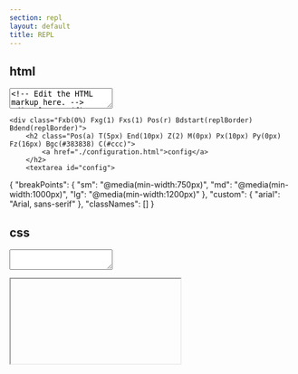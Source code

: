 ```yaml
---
section: repl
layout: default
title: REPL
---
```


<link rel="stylesheet" href="https://cdnjs.cloudflare.com/ajax/libs/codemirror/5.65.7/codemirror.min.css">
<link rel="stylesheet" href="{{'/assets/css/repl.css' | relative_url }}">

<div class="D(f) W(100%) H(45vh) Fz(14px)">
    <div class="Fxb(0%) Fxg(1) Fxs(1) Pos(r) Ovx(s)">
        <h2 class="Pos(a) T(5px) End(10px) Z(2) M(0px) Px(10px) Py(0px) Fz(16px) Bgc(#383838) C(#ccc)">html</h2>
        <textarea id="markup">
&lt;!-- Edit the HTML markup here. --&gt;
<div class="D(f) Jc(c) Ai(c) H(100%) Ff(arial)">
    <div class="W(30%) P(20px) Bg(#0280ae) C(#fff) Bdrs(15px)">
        <h1 class="Ta(c)">Welcome to the Atomizer REPL!</h1>
        <p class="My(10px) Lh(1.3)">Modify the markup by changing the code in the "html" box. As you add and remove <a href="./guides/atomizer-classes.html">Atomizer classes</a>, this preview will update live and the CSS will be auto generated in the "css" box above.</p>
        <p class="Lh(1.3)">You can further customize Atomizer by adding your own breakpoints or custom values. Take a look at the <a href="./configuration.html">Configuration guide</a> for more information.</p>
        <p class="Lh(1.3)">You can further customize Atomizer by adding your own breakpoints or custom values. Take a look at the <a href="./configuration.html">Configuration guide</a> for more information.</p>
        <p class="Lh(1.3)">You can further customize Atomizer by adding your own breakpoints or custom values. Take a look at the <a href="./configuration.html">Configuration guide</a> for more information.</p>
        <p class="Lh(1.3)">You can further customize Atomizer by adding your own breakpoints or custom values. Take a look at the <a href="./configuration.html">Configuration guide</a> for more information.</p>
    </div>
</div>
        </textarea>
    </div>

    <div class="Fxb(0%) Fxg(1) Fxs(1) Pos(r) Bdstart(replBorder) Bdend(replBorder)">
        <h2 class="Pos(a) T(5px) End(10px) Z(2) M(0px) Px(10px) Py(0px) Fz(16px) Bgc(#383838) C(#ccc)">
            <a href="./configuration.html">config</a>
        </h2>
        <textarea id="config">
{
    "breakPoints": {
        "sm": "@media(min-width:750px)",
        "md": "@media(min-width:1000px)",
        "lg": "@media(min-width:1200px)"
    },
    "custom": {
        "arial": "Arial, sans-serif"
    },
    "classNames": []
}
        </textarea>
    </div>
    <div class="Fxb(0%) Fxg(1) Fxs(1) Pos(r)">
        <h2 class="Pos(a) T(5px) End(10px) Z(2) M(0px) Px(10px) Py(0px) Fz(16px) Bgc(#383838) C(#ccc)">css</h2>
        <textarea id="css"></textarea>
    </div>
</div>

<div>
    <iframe id="preview" class="Bd(n) W(100%) H(40vh) Ovx(s)"></iframe>
</div>

<script src="{{'/assets/js/repl.js' | relative_url }}"></script>
